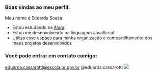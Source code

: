 ### Boas vindas ao meu perfil:

Meu nome é Eduarda Souza

- Estou estudando na [Alura](https://www.alura.com.br) 
- Estou me desenvolvendo na linguagem JavaScript
- Utilizo esse espaço para minha organização e compartilhamento dos meus projetos desenvolvidos

### Você pode entrar em contato comigo:

eduarda.cassarotti@escola.pr.gov.br
@eduarda.cassarotti
![](https://media1.tenor.com/m/aPgTU-Z9j1MAAAAd/funny-dogs-cute.gif)


